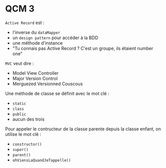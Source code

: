 # QCM 3

`Active Record` est : 
- l'inverse du `dataMapper`
- un `design pattern` pour accéder à la BDD
- une méthode d'instance
- "Tu connais pas Active Record ? C'est un groupe, ils étaient number one"


`MVC` veut dire : 
- Model View Controller
- Major Version Control
- Merguezed Versionned Couscous


Une méthode de classe se définit avec le mot clé :
- `static`
- `class`
- `public`
- aucun des trois


Pour appeler le contructeur de la classe parente depuis la classe enfant, on utilise le mot clé : 
- `constructor()`
- `super()`
- `parent()`
- `ohViensLaQuandJeTappelle()`
